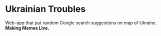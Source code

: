 # Ukrainian Troubles

Web-app that put random Google search suggestions on map of Ukraine. **Making Memes Live.**
